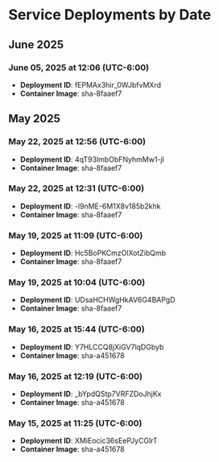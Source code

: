 # Service Deployments by Date

## June 2025

### June 05, 2025 at 12:06 (UTC-6:00)
- **Deployment ID**: fEPMAx3hir_0WJbfvMXrd
- **Container Image**: sha-8faaef7

## May 2025

### May 22, 2025 at 12:56 (UTC-6:00)
- **Deployment ID**: 4qT93lmbObFNyhmMw1-jl
- **Container Image**: sha-8faaef7

### May 22, 2025 at 12:31 (UTC-6:00)
- **Deployment ID**: -l9nME-6M1X8v185b2khk
- **Container Image**: sha-8faaef7

### May 19, 2025 at 11:09 (UTC-6:00)
- **Deployment ID**: Hc5BoPKCmzOlXotZibQmb
- **Container Image**: sha-8faaef7

### May 19, 2025 at 10:04 (UTC-6:00)
- **Deployment ID**: UDsaHCHWgHkAV6G4BAPgD
- **Container Image**: sha-8faaef7

### May 16, 2025 at 15:44 (UTC-6:00)
- **Deployment ID**: Y7HLCCQ8jXiGV7lqDGbyb
- **Container Image**: sha-a451678

### May 16, 2025 at 12:19 (UTC-6:00)
- **Deployment ID**: _bYpdQStp7VRFZDoJhjKx
- **Container Image**: sha-a451678

### May 15, 2025 at 11:25 (UTC-6:00)
- **Deployment ID**: XMiEocic36sEePJyCGlrT
- **Container Image**: sha-a451678